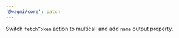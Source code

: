 ```yaml
---
'@wagmi/core': patch
---
```


Switch `fetchToken` action to multicall and add `name` output property.
